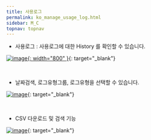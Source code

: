 ```yaml
---
title: 사용로그
permalink: ko_manage_usage_log.html
sidebar: M_C
topnav: topnav
---
```


- 사용로그 : 사용로그에 대한 History 를 확인할 수 있습니다.

 [![image](/docs/images/Manual/common/manage/usage_log/1.png){: width="800" }](/docs/images/Manual/common/manage/usage_log/1.png){: target="_blank"}

<br />

  - 날짜검색, 로그유형그룹, 로그유형을 선택할 수 있습니다.
  
  [![image](/docs/images/Manual/common/manage/usage_log/2.png)](/docs/images/Manual/common/manage/usage_log/2.png){: target="_blank"}

<br />

  - CSV 다운로드 및 검색 기능

  [![image](/docs/images/Manual/common/manage/usage_log/3.png)](/docs/images/Manual/common/manage/usage_log/3.png){: target="_blank"}